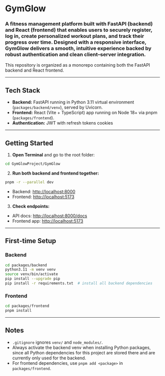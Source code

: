 # GymGlow 

### A fitness management platform built with FastAPI (backend) and React (frontend) that enables users to securely register, log in, create personalized workout plans, and track their progress over time. Designed with a responsive interface, GymGlow delivers a smooth, intuitive experience backed by robust authentication and clean client–server integration.
This repository is organized as a monorepo containing both the FastAPI backend and React frontend.

---

## Tech Stack
- **Backend:** FastAPI running in Python 3.11 virtual environment (`packages/backend/venv`), served by Uvicorn.
- **Frontend:** React (Vite + TypeScript) app running on Node 18+ via pnpm (`packages/frontend`).
- **Authentication:** JWT with refresh tokens cookies

---

## Getting Started

1. **Open Terminal** and go to the root folder:

```bash
cd GymGlowProject/GymGlow
```

2. **Run both backend and frontend together:**

```bash
pnpm -r --parallel dev
```
- Backend: [http://localhost:8000](http://localhost:8000)
- Frontend: [http://localhost:5173](http://localhost:5173)

3. **Check endpoints:**

- API docs: [http://localhost:8000/docs](http://localhost:8000/docs)
- Frontend app: [http://localhost:5173](http://localhost:5173)

---

## First‑time Setup

### Backend

```bash
cd packages/backend
python3.11 -m venv venv
source venv/bin/activate
pip install --upgrade pip
pip install -r requirements.txt  # install all backend dependencies
```

### Frontend

```bash
cd packages/frontend
pnpm install
```

---

## Notes

- `.gitignore` ignores `venv/` and `node_modules/`.
- Always activate the backend venv when installing Python packages, since all Python dependencies for this project are stored there and are currently only used for the backend.
- For frontend dependencies, use `pnpm add <package>` in `packages/frontend`.

